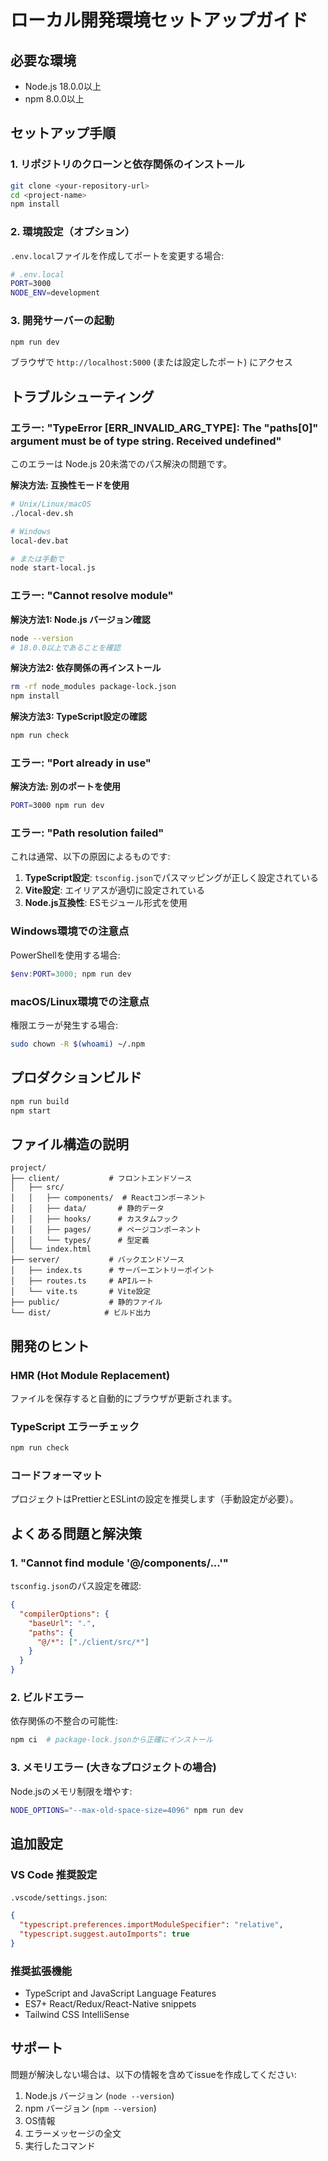 # ローカル開発環境セットアップガイド

## 必要な環境

- Node.js 18.0.0以上
- npm 8.0.0以上

## セットアップ手順

### 1. リポジトリのクローンと依存関係のインストール

```bash
git clone <your-repository-url>
cd <project-name>
npm install
```

### 2. 環境設定（オプション）

`.env.local`ファイルを作成してポートを変更する場合:

```bash
# .env.local
PORT=3000
NODE_ENV=development
```

### 3. 開発サーバーの起動

```bash
npm run dev
```

ブラウザで `http://localhost:5000` (または設定したポート) にアクセス

## トラブルシューティング

### エラー: "TypeError [ERR_INVALID_ARG_TYPE]: The "paths[0]" argument must be of type string. Received undefined"

このエラーは Node.js 20未満でのパス解決の問題です。

**解決方法: 互換性モードを使用**
```bash
# Unix/Linux/macOS
./local-dev.sh

# Windows
local-dev.bat

# または手動で
node start-local.js
```

### エラー: "Cannot resolve module"

**解決方法1: Node.js バージョン確認**
```bash
node --version
# 18.0.0以上であることを確認
```

**解決方法2: 依存関係の再インストール**
```bash
rm -rf node_modules package-lock.json
npm install
```

**解決方法3: TypeScript設定の確認**
```bash
npm run check
```

### エラー: "Port already in use"

**解決方法: 別のポートを使用**
```bash
PORT=3000 npm run dev
```

### エラー: "Path resolution failed"

これは通常、以下の原因によるものです:

1. **TypeScript設定**: `tsconfig.json`でパスマッピングが正しく設定されている
2. **Vite設定**: エイリアスが適切に設定されている
3. **Node.js互換性**: ESモジュール形式を使用

### Windows環境での注意点

PowerShellを使用する場合:
```powershell
$env:PORT=3000; npm run dev
```

### macOS/Linux環境での注意点

権限エラーが発生する場合:
```bash
sudo chown -R $(whoami) ~/.npm
```

## プロダクションビルド

```bash
npm run build
npm start
```

## ファイル構造の説明

```
project/
├── client/           # フロントエンドソース
│   ├── src/
│   │   ├── components/  # Reactコンポーネント
│   │   ├── data/       # 静的データ
│   │   ├── hooks/      # カスタムフック
│   │   ├── pages/      # ページコンポーネント
│   │   └── types/      # 型定義
│   └── index.html
├── server/           # バックエンドソース
│   ├── index.ts      # サーバーエントリーポイント
│   ├── routes.ts     # APIルート
│   └── vite.ts       # Vite設定
├── public/           # 静的ファイル
└── dist/            # ビルド出力
```

## 開発のヒント

### HMR (Hot Module Replacement)
ファイルを保存すると自動的にブラウザが更新されます。

### TypeScript エラーチェック
```bash
npm run check
```

### コードフォーマット
プロジェクトはPrettierとESLintの設定を推奨します（手動設定が必要）。

## よくある問題と解決策

### 1. "Cannot find module '@/components/...'"

`tsconfig.json`のパス設定を確認:
```json
{
  "compilerOptions": {
    "baseUrl": ".",
    "paths": {
      "@/*": ["./client/src/*"]
    }
  }
}
```

### 2. ビルドエラー

依存関係の不整合の可能性:
```bash
npm ci  # package-lock.jsonから正確にインストール
```

### 3. メモリエラー (大きなプロジェクトの場合)

Node.jsのメモリ制限を増やす:
```bash
NODE_OPTIONS="--max-old-space-size=4096" npm run dev
```

## 追加設定

### VS Code 推奨設定

`.vscode/settings.json`:
```json
{
  "typescript.preferences.importModuleSpecifier": "relative",
  "typescript.suggest.autoImports": true
}
```

### 推奨拡張機能
- TypeScript and JavaScript Language Features
- ES7+ React/Redux/React-Native snippets
- Tailwind CSS IntelliSense

## サポート

問題が解決しない場合は、以下の情報を含めてissueを作成してください:

1. Node.js バージョン (`node --version`)
2. npm バージョン (`npm --version`)
3. OS情報
4. エラーメッセージの全文
5. 実行したコマンド